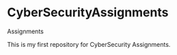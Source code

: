 # CyberSecurityAssignments
Assignments 

This is my first repository for CyberSecurity Assignments. 
